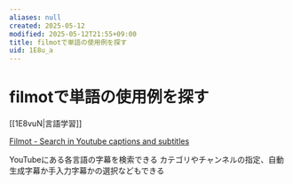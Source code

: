 ```yaml
---
aliases: null
created: 2025-05-12
modified: 2025-05-12T21:55+09:00
title: filmotで単語の使用例を探す
uid: 1E8u_a
---
```


# filmotで単語の使用例を探す

[[1E8vuN|言語学習]]

[Filmot - Search in Youtube captions and subtitles](https://filmot.com/)

YouTubeにある各言語の字幕を検索できる
カテゴリやチャンネルの指定、自動生成字幕か手入力字幕かの選択などもできる
